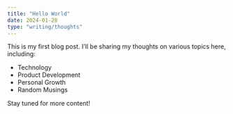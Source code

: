 ```yaml
---
title: "Hello World"
date: 2024-01-28
type: "writing/thoughts"
---
```


This is my first blog post. I'll be sharing my thoughts on various topics here, including:

- Technology
- Product Development
- Personal Growth
- Random Musings

Stay tuned for more content! 